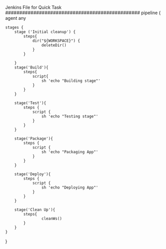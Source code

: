 
Jenkins File for Quick Task
################################################
pipeline {
    agent any

    stages {
        stage ('Initial cleanup') {
            steps{
                dir("${WORKSPACE}") {
                    deleteDir()
                }
            }

        }
        stage('Build'){
            steps{
                script{
                    sh 'echo "Building stage"'
                }
            }
        }

        stage('Test'){
            steps {
                script {
                    sh 'echo "Testing stage"'
                }
            }
        }

        stage('Package'){
            steps {
                script {
                    sh 'echo "Packaging App"'
                }
            }
        }

        stage('Deploy'){
            steps {
                script {
                    sh 'echo "Deploying App"'
                }
            }
        }

        stage('Clean Up'){
            steps{
                    cleanWs()
            }
        }
    }
}